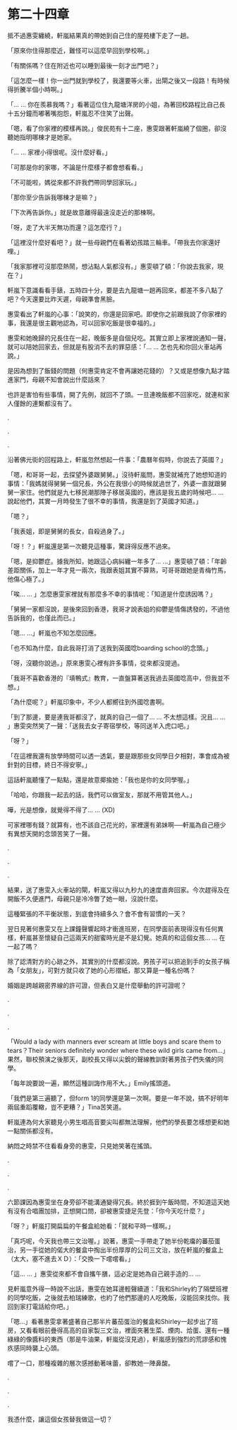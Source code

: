 # 第二十四章

抵不過惠雯纏繞，軒嵐結果真的帶她到自己住的屋苑樓下走了一趟。

「原來你住得那麼近，難怪可以這麼早回到學校啊。」

「有關係嗎？住在附近也可以睡到最後一刻才出門吧？」

「這怎麼一樣！你一出門就到學校了，我還要等火車，出閘之後又一段路！有時候得折騰半個小時啊。」

「… … 你在羨慕我嗎？」看著這位住九龍塘洋房的小姐，為著回校路程比自己長十五分鐘而嘟著嘴抱怨，軒嵐忍不住笑了出聲。

「嗯，看了你家裡的模樣再說。」俊民苑有十二座，惠雯跟著軒嵐繞了個圈，卻沒聽她指明哪棟才是她家。

「… … 家裡小得很呢。沒什麼好看。」

「可那是你的家哪，不論是什麼樣子都會想看看。」

「不可能啦，媽從來都不許我們帶同學回家玩。」

「那你至少告訴我哪棟才是嘛？」

「下次再告訴你。」就是故意離得最遠沒走近的那棟啊。

「呀，走了大半天無功而還？這怎麼行？」

「這裡沒什麼好看吧？」就一些母親們在看著幼孩踏三輪車。「帶我去你家還好哩。」

「我家那裡可沒那麼熱鬧，想沾點人氣都沒有。」惠雯頓了頓：「你說去我家，現在？」

軒嵐下意識看看手錶，五時四十分，要是去九龍塘一趟再回來，都差不多八點了吧？今天還要比昨天遲，母親準會黑臉。

惠雯看出了軒嵐的心事：「說笑的，你還是回家吧。即使你之前跟我說了你家裡的事，我還是很主觀地認為，可以回家吃飯是很幸福的。」

惠雯和她晚歸的兄長住在一起，晚飯多是自個兒吃。其實立即上家裡說通知一聲，就可以陪她回家去，但就是有股消不去的罪惡感：「… … 怎也先和你回火車站再說。」

是因為想到了飯錢的問題（何惠雯肯定不會再讓她花錢的）？又或是想像九點才踏進家門，母親不知會說出什麼話來？

也許是害怕有些事情，開了先例，就回不了頭。一旦連晚飯都不回家吃，就連和家人僅餘的連繫都沒有了。

.

.

.

沿著佛光街的回程路上，軒嵐忽然想起一件事：「農曆年假時，你說去了英國？」

「嗯，和哥哥一起，去探望外婆跟舅舅。」沒待軒嵐問，惠雯就補充了她想知道的事情：「我媽就得舅舅一個兄長，外公在我很小的時候就過世了，外婆一直就跟舅舅一家住。他們就是九七移民潮那陣子移居英國的，應該是我五歲的時候吧… … 說起他們，其實一月時發生了很不幸的事情，我還是到了英國才知道。」

「嗯？」

「我表姐，即是舅舅的長女，自殺過身了。」

「呀！？」軒嵐還是第一次聽見這種事，驚訝得反應不過來。

「嗯，是抑鬱症。據我所知，她跟這心病糾纏一年多了… …」惠雯頓了頓：「年齡差距關係，加上一年才見一兩次，我跟表姐其實不算熟，可哥哥跟她是青梅竹馬，他傷心極了。」

「唉… … 」怎麼惠雯家裡就有那麼多不幸的事情呢：「知道是什麼誘因嗎？」

「舅舅一家都沒說，是後來回到香港，我哥才說表姐的抑鬱是情傷誘發的，不過他告訴我的，也僅此而已。」

「嗯… …」軒嵐也不知怎麼回應。

「也不知為什麼，自此我哥打消了送我到英國唸boarding school的念頭。」

「呀，沒聽你說過。」原來惠雯心裡有許多事情，從來都沒提過。

「我哥不喜歡香港的『填鴨式』教育，一直盤算著送我過去英國唸高中，但我並不想。」

「為什麼呢？」軒嵐印象中，不少人都嚮往到外國唸書啊。

「到了那邊，要是連我哥都沒了，就真的自己一個了… … 不太想這樣。況且… … 」惠雯突然笑了一聲：「送我去女子寄宿學校，等同送羊入虎口吧。」

「呀？」

「在這裡我還有放學時間可以透一透氣，要是跟那些女同學日夕相對，準會成為被針對的目標，終日不得安寧。」

這話軒嵐聽懂了一點點，還是故意揶揄她：「我也是你的女同學喔。」

「哈哈，你跟我一起去的話，我們可以做室友，那就不用管其他人。」

嘩，光是想像，就覺得不得了… … \(XD\)

可家裡哪有錢？就算有，也不該自己花光的，家裡還有弟妹啊──軒嵐為自己極少有異想天開的念頭苦笑了一聲。

.

.

.

結果，送了惠雯入火車站的閘，軒嵐又得以九秒九的速度直奔回家。今次趕得及在開飯不久便進門，母親只是冷冷瞥了她一眼，沒說什麼。

這種緊張的不平衡狀態，到底會持續多久？會不會有習慣的一天？

翌日見著何惠雯又在上課鐘聲響起時才衝進班房，在同學面前表現得沒有任何異樣，軒嵐甚至懷疑自己這兩天的甜蜜時光是不是幻覺。她真的和這個女孩… … 在一起了嗎？

除了認清對方的心跡之外，其實別的什麼都沒說。男孩子可以把追到手的女孩子稱為「女朋友」，可對方就只收了她的心形摺紙，那又算是一種名份嗎？

婚姻是跨越親密界線的許可證，但表白又是什麼舉動的許可證呢？

.

.

.

「Would a lady with manners ever scream at little boys and scare them to tears？Their seniors definitely wonder where these wild girls came from…」果然，聯校預演之後那天，副校長又得以尖銳的聲線教訓對著男孩子們失儀的同學。

「每年說要說一遍，顯然這種訓誨作用不大。」Emily搖頭道。

「我們是第三遍聽了，但form 1的同學還是第一次啊。要是一年不說，搞不好明年兩屆重蹈覆轍，豈不更糟？」Tina苦笑道。

軒嵐連為何大家聽見小男生唱高音要尖叫都無法理解，他們的學長要怎樣想更和她一點關係都沒有。

納悶之時禁不住看看身旁的惠雯，只見她笑著在搖頭。

.

.

.

六節課因為惠雯坐在身旁卻不能溝通變得冗長。終於捱到午飯時間，不知道這天她有沒有合唱團加排，正想開口問，卻被惠雯捷足先登：「你今天吃什麼？」

「呀？」軒嵐打開扁扁的午餐盒給她看：「就和平時一樣啊。」

「真巧呢，今天我也帶三文治喔。」說著，惠雯一手帶走了她半份乾癟的蕃茄蛋治，另一手從她的偌大的餐盒中掏出半份厚厚的公司三文治，放在軒嵐的餐盒上（太大，塞不進去ＸＤ）：「交換一下嚐嚐看。」

「這… … 」惠雯從來都不會自攜午膳，這必定是她為自己親手造的… …

見軒嵐意外得一時說不出話，惠雯在她耳邊輕聲續道：「我和Shirley約了隔壁班裡的同學吃飯，之後就去柏瑞練歌，也約了他們那邊的人吃晚飯，沒能回來找你。我回到家打電話給你吧。」

「嗯…」看著惠雯拿著盛著自己那半片蕃茄蛋治的餐盒和Shirley一起步出了班房，又看看眼前疊得高高的自家製三文治，裡面夾著生菜、煙肉、烚蛋、還有一種綠綠的像醬料的東西（那是牛油果，軒嵐從沒見過），軒嵐感到強烈的荒謬感和愧疚感同時襲上心頭。

嚐了一口，那種複雜的層次感撼動著味蕾，卻教她一陣鼻酸。

.

.

.

我憑什麼，讓這個女孩替我做這一切？

